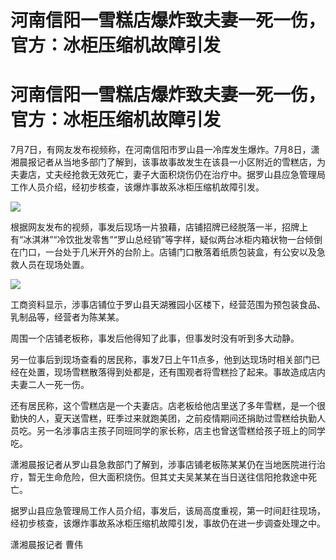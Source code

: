 # 河南信阳一雪糕店爆炸致夫妻一死一伤，官方：冰柜压缩机故障引发

# 河南信阳一雪糕店爆炸致夫妻一死一伤，官方：冰柜压缩机故障引发

7月7日，有网友发布视频称，在河南信阳市罗山县一冷库发生爆炸。7月8日，潇湘晨报记者从当地多部门了解到，该事故事故发生在该县一小区附近的雪糕店，为夫妻店，丈夫经抢救无效死亡，妻子大面积烧伤仍在治疗中。据罗山县应急管理局工作人员介绍，经初步核查，该爆炸事故系冰柜压缩机故障引发。

![](https://inews.gtimg.com/om_bt/Oe2V7yJxXEouYVYB955GTDbDwqdcsogqpa6risxuNALpwAA/1000)

根据网友发布的视频，事发后现场一片狼藉，店铺招牌已经脱落一半，招牌上有“冰淇淋”“冷饮批发零售”“罗山总经销”等字样，疑似两台冰柜内箱状物一台倾倒在门口，一台处于几米开外的台阶上。店铺门口散落着纸质包装盒，有公安以及急救人员在现场处置。

![](https://inews.gtimg.com/om_bt/OZ1iRa-39ODceznAX2PI1r5_-sFThabcg6LttuZa6JMooAA/1000)

工商资料显示，涉事店铺位于罗山县天湖雅园小区楼下，经营范围为预包装食品、乳制品等，经营者为陈某某。

周围一个店铺老板称，事发后他得知了此事，但事发时没有听到多大动静。

另一位事后到现场查看的居民称，事发7日上午11点多，他到达现场时相关部门已经在处置，现场雪糕散落得到处都是，还有围观者将雪糕捡了起来。事故造成店内夫妻二人一死一伤。

还有居民称，这个雪糕店是一个夫妻店。店老板给他店里送了多年雪糕，是一个很勤快的人，夏天送雪糕，旺季过来就跑美团，之前疫情期间还捐助过雪糕给执勤人员吃。另一名涉事店主孩子同班同学的家长称，店主也曾送雪糕给孩子班上的同学吃。

潇湘晨报记者从罗山县急救部门了解到，涉事店铺老板陈某某仍在当地医院进行治疗，暂无生命危险，但大面积烧伤。但其丈夫吴某某在当日送往信阳抢救途中死亡。

据罗山县应急管理局工作人员介绍，事发后，该局高度重视，第一时间赶往现场，经初步核查，该爆炸事故系冰柜压缩机故障引发，事故仍在进一步调查处理之中。

潇湘晨报记者 曹伟

